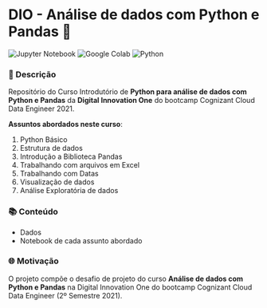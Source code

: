 # DIO - Análise de dados com Python e Pandas 🐼

![Jupyter Notebook](https://img.shields.io/badge/Jupyter-F37626.svg?&style=for-the-badge&logo=Jupyter&logoColor=white) ![Google Colab](https://img.shields.io/badge/Colab-F9AB00?style=for-the-badge&logo=googlecolab&color=525252) ![Python](https://img.shields.io/badge/Python-3776AB?style=for-the-badge&logo=python&logoColor=white)

### 📃 Descrição
Repositório do Curso Introdutório de **Python para análise de dados com Python e Pandas** da **Digital Innovation One** do bootcamp Cognizant Cloud Data Engineer 2021.

**Assuntos abordados neste curso**:

 1. Python Básico
 1. Estrutura de dados
 1. Introdução a Biblioteca Pandas
 1. Trabalhando com arquivos em Excel
 1. Trabalhando com Datas
 1. Visualização de dados
 1. Análise Exploratória de dados

### 📚 Conteúdo
- Dados
- Notebook de cada assunto abordado

### 🌐 Motivação
O projeto compõe o desafio de projeto do curso **Análise de dados com Python e Pandas** na Digital Innovation One do bootcamp Cognizant Cloud Data Engineer (2º Semestre 2021).
